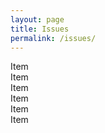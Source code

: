 ```yaml
---
layout: page
title: Issues
permalink: /issues/
---
```

<div class="issues">
  <div class="uk-child-width-1-1 uk-child-width-1-2@m" uk-grid>
      <div>
          <div class="uk-card uk-card-default uk-card-body">Item</div>
      </div>
      <div>
          <div class="uk-card uk-card-default uk-card-body">Item</div>
      </div>
      <div>
          <div class="uk-card uk-card-default uk-card-body">Item</div>
      </div>
      <div>
          <div class="uk-card uk-card-default uk-card-body">Item</div>
      </div>
      <div>
          <div class="uk-card uk-card-default uk-card-body">Item</div>
      </div>
      <div>
          <div class="uk-card uk-card-default uk-card-body">Item</div>
      </div>
  </div>
</div>
